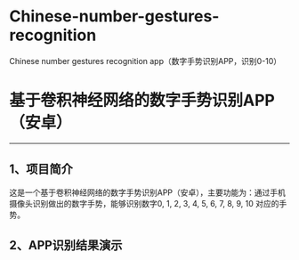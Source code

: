 # Chinese-number-gestures-recognition
Chinese number gestures recognition app（数字手势识别APP，识别0-10）

# 基于卷积神经网络的数字手势识别APP（安卓）
---
## 1、项目简介
这是一个基于卷积神经网络的数字手势识别APP（安卓），主要功能为：通过手机摄像头识别做出的数字手势，能够识别数字0, 1, 2, 3, 4, 5, 6, 7, 8, 9, 10 对应的手势。

## 2、APP识别结果演示
